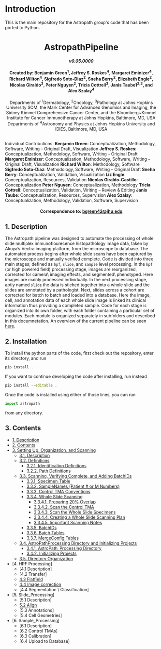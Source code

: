 # Introduction

This is the main repository for the Astropath group's code that has been ported to Python. 

# <div align="center"> AstropathPipeline </div>
#### <div align="center">***v0.05.0000***</div>

#### <div align="center">Created by: Benjamin Green<sup>1</sup>, Jeffrey S. Roskes<sup>4</sup>, Margaret Eminizer<sup>4</sup>, Richard Wilton<sup>4</sup>, Sigfredo Soto-Diaz<sup>2</sup>, Sneha Berry<sup>2</sup>, Elizabeth Engle<sup>2</sup>, Nicolas Giraldo<sup>3</sup>, Peter Nguyen<sup>2</sup>, Tricia Cottrell<sup>3</sup>, Janis Taube1<sup>2,3</sup>, and Alex Szalay<sup>4</sup></div>

 <div align="center">Departments of <sup>1</sup>Dermatology, <sup>2</sup>Oncology, <sup>3</sup>Pathology at Johns Hopkins University SOM, the Mark Center for Advanced Genomics and Imaging, the Sidney Kimmel Comprehensive Cancer Center, and the Bloomberg~Kimmel Institute for Cancer Immunotherapy at Johns Hopkins, Baltimore, MD, USA</div>
 <div align="center"> Departments of <sup>4</sup>Astronomy and Physics at Johns Hopkins University and IDIES, Baltimore, MD, USA</div> 
 <br>
 
Individual Contributions: **Benjamin Green**: Conceptualization, Methodology, Software, Writing – Original Draft, Visualization **Jeffrey S. Roskes**: Conceptualization, Methodology, Software, Writing – Original Draft **Margaret Eminizer**: Conceptualization, Methodology, Software, Writing – Original Draft, Visualization **Richard Wilton**: Methodology, Software **Sigfredo Soto-Diaz**: Methodology, Software, Writing – Original Draft **Sneha Berry**: Conceptualization, Validation, Visualization **Liz Engle**: Conceptualization, Resources, Validation **Nicolas Giraldo-Castillo**: Conceptualization **Peter Nguyen**: Conceptualization, Methodology **Tricia Cottrell**: Conceptualization, Validation, Writing – Review & Editing **Janis Taube**: Conceptualization, Resources, Supervision **Alex Szalay**: Conceptualization, Methodology, Validation, Software, Supervision

#### <div align="center">Correspondence to: bgreen42@jhu.edu</div>

## 1. Description
The Astropath pipeline was designed to automate the processing of whole slide multiplex immunoflourecence histopathology image data, taken by Akoya’s Vectra imaging platform, from the microscope to database. The automated process begins after whole slide scans have been captured by the microscope and manually verified complete. Code is divided into three main stages; defined as ```hpf```, ```slide```, and ```sample``` level processing. In the ```hpf``` (or high powered field) processing stage, images are reorganized, corrected for camera\ imaging effects, and segmented\ phenotyped. Here images are mainly processed individually. In the next processing stage, aptly named ```slide``` the data is stiched together into a whole slide and the slides are annotated by a pathologist. Next, slides across a cohort are corrected for batch to batch and loaded into a database. Here the image, cell, and annotation data of each whole slide image is linked its clinical information thus providing a completed sample. Code for each stage is organized into its own folder, with each folder containing a particular set of modules. Each module is organized separately in subfolders and described in this documnetation. An overview of the current pipeline can be seen [here](https://github.com/AstropathJHU/AstroPathPipeline/blob/main/AstroPathPipeline.pdf).

## 2. Installation

To install the python parts of the code, first check out the repository, enter its directory, and run
```bash
pip install .
```
If you want to continue developing the code after installing, run instead
```bash
pip install --editable .
```

Once the code is installed using either of those lines, you can run
```python
import astropath
```
from any directory.

## 3. Contents
- [1. Description](#1-description "Title")
- [2. Contents](#2-contents "Title")
- [3. Setting Up, Organization, and Scanning](astropath/scans/#3-setting-up-organization-and-scanning "Title")
   - [3.1. Description](astropath/scans/#31-description "Title")
   - [3.2. Definitions](astropath/scans/#32-definitions "Title")
     - [3.2.1. Identification Definitions](astropath/scans/#321-identification-definitions "Title")
     - [3.2.2. Path Definitions](astropath/scans/#322-path-definitions "Title")  
   - [3.3. Scanning, Verifying Complete, and Adding BatchIDs](astropath/scans/#33-scanning-verifying-complete-and-adding-batchids "Title")
     - [3.3.1. Specimen_Table](astropath/scans/#331-specimen_table "Title")
     - [3.3.2. SampleNames (Patient # or M Numbers)](astropath/scans/#332-samplenames-patient--or-m-numbers "Title")
     - [3.3.3. Control TMA Conventions](astropath/scans/#333-control-tma-conventions "Title")
     - [3.3.4. Whole Slide Scanning](astropath/scans/#334-whole-slide-scanning "Title")
       - [3.3.4.1. Preparing 20% Overlap](astropath/scans/#3341-preparing-20-overlap "Title")
       - [3.3.4.2. Scan the Control TMA](astropath/scans/#3342-scan-the-control-tma "Title")
       - [3.3.4.3. Scan the Whole Slide Specimens](astropath/scans/#3343-scan-the-whole-slide-specimens "Title")
       - [3.3.4.4. Creating a Whole Slide Scanning Plan](astropath/scans/#3344-creating-a-whole-slide-scanning-plan "Title")
       - [3.3.4.5. Important Scanning Notes](astropath/scans/#3345-important-scanning-notes "Title")
     - [3.3.5. BatchIDs](astropath/scans/#335-batchids "Title")
     - [3.3.6. Batch Tables](astropath/scans/#336-batch-tables "Title")
     - [3.3.7. MergeConfig Tables](astropath/scans/#337-mergeconfig-tables "Title") 
   - [3.4. AstroPathProcessing Directory and Initializing Projects](astropath/scans/#34-astropathprocessing-directory-and-initializing-projects "Title")
     - [3.4.1. AstroPath_Processing Directory](astropath/scans/#341-astropath_processing-directory "Title")
     - [3.4.2. Initializing Projects](astropath/scans/#342-initializing-projects "Title")
   - [3.5. Directory Organization](astropath/scans/#35-directory-organization "Title")
 - [4. HPF Processing]
   - [4.1 Description]
   - [4.2 Transfer]
   - [4.3 Flatfield](astropath/hpfs/flatfield/#flatfielding)
   - [4.4 Image correction](astropath/hpfs/image_correction/#image-correction)
   - [4.4 Segmentation \ Classification]
 - [5. Slide_Processing]
   - [5.1 Description]
   - [5.2 Align](astropath/slides/alignment/README.pdf)
   - [5.3 Annotations]
   - [5.4 Cell Geometries]
 - [6. Sample_Processing]
   - [6.1 Description]
   - [6.2 Control TMAs]
   - [6.3 Calibration]
   - [6.4 Upload to Database]
